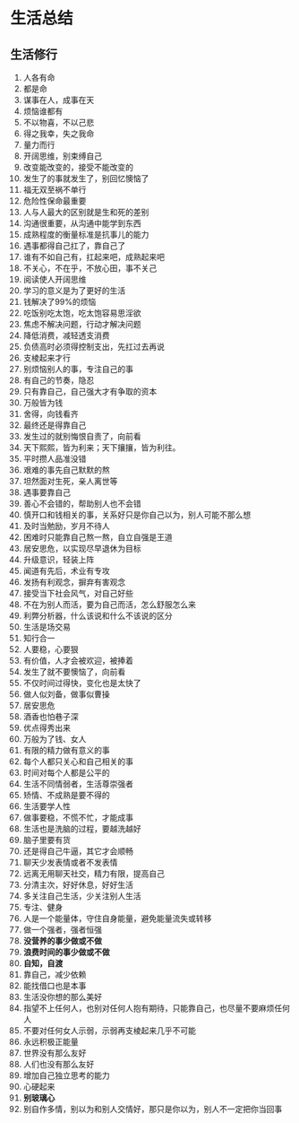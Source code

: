 # 生活总结

## 生活修行
1. 人各有命
2. 都是命
3. 谋事在人，成事在天
4. 烦恼谁都有
5. 不以物喜，不以己悲
6. 得之我幸，失之我命
7. 量力而行
8. 开阔思维，别束缚自己
9. 改变能改变的，接受不能改变的
10. 发生了的事就发生了，别回忆懊恼了
11. 福无双至祸不单行
12. 危险性保命最重要
13. 人与人最大的区别就是生和死的差别
14. 沟通很重要，从沟通中能学到东西
15. 成熟程度的衡量标准是抗事儿的能力
16. 遇事都得自己扛了，靠自己了
17. 谁有不如自己有，扛起来吧，成熟起来吧
18. 不关心，不在乎，不放心田，事不关己
19. 阅读使人开阔思维
20. 学习的意义是为了更好的生活
21. 钱解决了99%的烦恼
22. 吃饭别吃太饱，吃太饱容易思淫欲
23. 焦虑不解决问题，行动才解决问题
24. 降低消费，减轻透支消费
25. 负债高时必须得控制支出，先扛过去再说
26. 支棱起来才行
27. 别烦恼别人的事，专注自己的事
28. 有自己的节奏，隐忍
29. 只有靠自己，自己强大才有争取的资本
30. 万般皆为钱
31. 舍得，向钱看齐
32. 最终还是得靠自己
33. 发生过的就别悔恨自责了，向前看
34. 天下熙熙，皆为利来；天下攘攘，皆为利往。
35. 平时攒人品准没错
36. 艰难的事先自己默默的熬
37. 坦然面对生死，亲人离世等
38. 遇事要靠自己
39. 善心不会错的，帮助别人也不会错
40. 慎开口和钱相关的事，关系好只是你自己以为，别人可能不那么想
41. 及时当勉励，岁月不待人
42. 困难时只能靠自己熬一熬，自立自强是王道
43. 居安思危，以实现尽早退休为目标
44. 升级意识，轻装上阵
45. 闻道有先后，术业有专攻
46. 发扬有利观念，摒弃有害观念
47. 接受当下社会风气，对自己好些
48. 不在为别人而活，要为自己而活，怎么舒服怎么来
49. 利弊分析器，什么该说和什么不该说的区分
50. 生活是场交易
51. 知行合一
52. 人要稳，心要狠
53. 有价值，人才会被欢迎，被捧着
54. 发生了就不要懊恼了，向前看
55. 不仅时间过得快，变化也是太快了
56. 做人似刘备，做事似曹操
57. 居安思危
58. 酒香也怕巷子深
59. 优点得秀出来
60. 万般为了钱、女人
61. 有限的精力做有意义的事
62. 每个人都只关心和自己相关的事
63. 时间对每个人都是公平的
64. 生活不同情弱者，生活尊崇强者
65. 矫情、不成熟是要不得的
66. 生活要学人性
67. 做事要稳，不慌不忙，才能成事
68. 生活也是洗脑的过程，要越洗越好
69. 脑子里要有货  
70. 还是得自己牛逼，其它才会顺畅
71. 聊天少发表情或者不发表情
72. 远离无用聊天社交，精力有限，提高自己
73. 分清主次，好好休息，好好生活
74. 多关注自己生活，少关注别人生活
75. 专注、健身
76. 人是一个能量体，守住自身能量，避免能量流失或转移
77. 做一个强者，强者恒强
78. **没营养的事少做或不做**
79. **浪费时间的事少做或不做**
80. **自知，自渡**
81. 靠自己，减少依赖
82. 能找借口也是本事
83. 生活没你想的那么美好
84. 指望不上任何人，也别对任何人抱有期待，只能靠自己，也尽量不要麻烦任何人
85. 不要对任何女人示弱，示弱再支棱起来几乎不可能
86. 永远积极正能量
87. 世界没有那么友好
88. 人们也没有那么友好
89. 增加自己独立思考的能力
90. 心硬起来
91. **别玻璃心**
92. 别自作多情，别以为和别人交情好，那只是你以为，别人不一定把你当回事
























